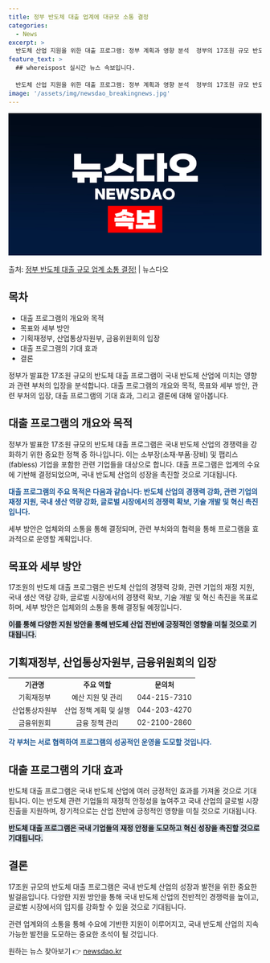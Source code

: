 ```yaml
---
title: 정부 반도체 대출 업계에 대규모 소통 결정
categories:
  - News
excerpt: >
  반도체 산업 지원을 위한 대출 프로그램: 정부 계획과 영향 분석  정부의 17조원 규모 반도체 대출 프로그램…
feature_text: >
  ## whereispost 실시간 뉴스 속보입니다.

  반도체 산업 지원을 위한 대출 프로그램: 정부 계획과 영향 분석  정부의 17조원 규모 반도체 대출 프로그램…
image: '/assets/img/newsdao_breakingnews.jpg'
---
```


![뉴스다오 속보](/assets/img/newsdao_breakingnews.jpg)

<p>출처: <a href="https://newsdao.kr/3998" rel="dofollow">정부 반도체 대출 규모 업계 소통 결정!</a> | 뉴스다오</p>

<h2 data-ke-size="size26">목차</h2>
<ul>
    <li>대출 프로그램의 개요와 목적</li>
    <li>목표와 세부 방안</li>
    <li>기획재정부, 산업통상자원부, 금융위원회의 입장</li>
    <li>대출 프로그램의 기대 효과</li>
    <li>결론</li>
</ul>
<p data-ke-size="size16">정부가 발표한 17조원 규모의 반도체 대출 프로그램이 국내 반도체 산업에 미치는 영향과 관련 부처의 입장을 분석합니다. 대출 프로그램의 개요와 목적, 목표와 세부 방안, 관련 부처의 입장, 대출 프로그램의 기대 효과, 그리고 결론에 대해 알아봅니다.</p>

<h2 data-ke-size="size26">대출 프로그램의 개요와 목적</h2>
<p data-ke-size="size16">정부가 발표한 17조원 규모의 반도체 대출 프로그램은 국내 반도체 산업의 경쟁력을 강화하기 위한 중요한 정책 중 하나입니다. 이는 소부장(소재·부품·장비) 및 팹리스(fabless) 기업을 포함한 관련 기업들을 대상으로 합니다. 대출 프로그램은 업계의 수요에 기반해 결정되었으며, 국내 반도체 산업의 성장을 촉진할 것으로 기대됩니다.</p>
<b><span style="color: #1a5490;">대출 프로그램의 주요 목적은 다음과 같습니다: 반도체 산업의 경쟁력 강화, 관련 기업의 재정 지원, 국내 생산 역량 강화, 글로벌 시장에서의 경쟁력 확보, 기술 개발 및 혁신 촉진입니다.</span></b>
<p data-ke-size="size16">세부 방안은 업체와의 소통을 통해 결정되며, 관련 부처와의 협력을 통해 프로그램을 효과적으로 운영할 계획입니다.</p>

<h2 data-ke-size="size26">목표와 세부 방안</h2>
<p data-ke-size="size16">17조원의 반도체 대출 프로그램은 반도체 산업의 경쟁력 강화, 관련 기업의 재정 지원, 국내 생산 역량 강화, 글로벌 시장에서의 경쟁력 확보, 기술 개발 및 혁신 촉진을 목표로 하며, 세부 방안은 업체와의 소통을 통해 결정될 예정입니다.</p>
<b><span style="background-color: #21538527;">이를 통해 다양한 지원 방안을 통해 반도체 산업 전반에 긍정적인 영향을 미칠 것으로 기대됩니다.</span></b>

<h2 data-ke-size="size26">기획재정부, 산업통상자원부, 금융위원회의 입장</h2>
<table>
    <tr>
        <td style="text-align: center; height: 17px;"><b>기관명</b></td>
        <td style="text-align: center; height: 17px;"><b>주요 역할</b></td>
        <td style="text-align: center; height: 17px;"><b>문의처</b></td>
    </tr>
    <tr>
        <td style="text-align: center; height: 17px;">기획재정부</td>
        <td style="text-align: center; height: 17px;">예산 지원 및 관리</td>
        <td style="text-align: center; height: 17px;">044-215-7310</td>
    </tr>
    <tr>
        <td style="text-align: center; height: 17px;">산업통상자원부</td>
        <td style="text-align: center; height: 17px;">산업 정책 계획 및 실행</td>
        <td style="text-align: center; height: 17px;">044-203-4270</td>
    </tr>
    <tr>
        <td style="text-align: center; height: 17px;">금융위원회</td>
        <td style="text-align: center; height: 17px;">금융 정책 관리</td>
        <td style="text-align: center; height: 17px;">02-2100-2860</td>
    </tr>
</table>
<b><span style="color: #1a5490;">각 부처는 서로 협력하여 프로그램의 성공적인 운영을 도모할 것입니다.</span></b>

<h2 data-ke-size="size26">대출 프로그램의 기대 효과</h2>
<p data-ke-size="size16">반도체 대출 프로그램은 국내 반도체 산업에 여러 긍정적인 효과를 가져올 것으로 기대됩니다. 이는 반도체 관련 기업들의 재정적 안정성을 높여주고 국내 산업의 글로벌 시장 진출을 지원하며, 장기적으로는 산업 전반에 긍정적인 영향을 미칠 것으로 기대됩니다.</p>
<b><span style="background-color: #21538527;">반도체 대출 프로그램은 국내 기업들의 재정 안정을 도모하고 혁신 성장을 촉진할 것으로 기대됩니다.</span></b>

<h2 data-ke-size="size26">결론</h2>
<p data-ke-size="size16">17조원 규모의 반도체 대출 프로그램은 국내 반도체 산업의 성장과 발전을 위한 중요한 발걸음입니다. 다양한 지원 방안을 통해 국내 반도체 산업의 전반적인 경쟁력을 높이고, 글로벌 시장에서의 입지를 강화할 수 있을 것으로 기대됩니다.</p>
<p data-ke-size="size16">관련 업계와의 소통을 통해 수요에 기반한 지원이 이루어지고, 국내 반도체 산업의 지속 가능한 발전을 도모하는 중요한 초석이 될 것입니다.</p>

<p data-ke-size="size16"></p> 

원하는 뉴스 찾아보기 👉 <a href="https://newsdao.kr" rel="dofollow">newsdao.kr</a>


